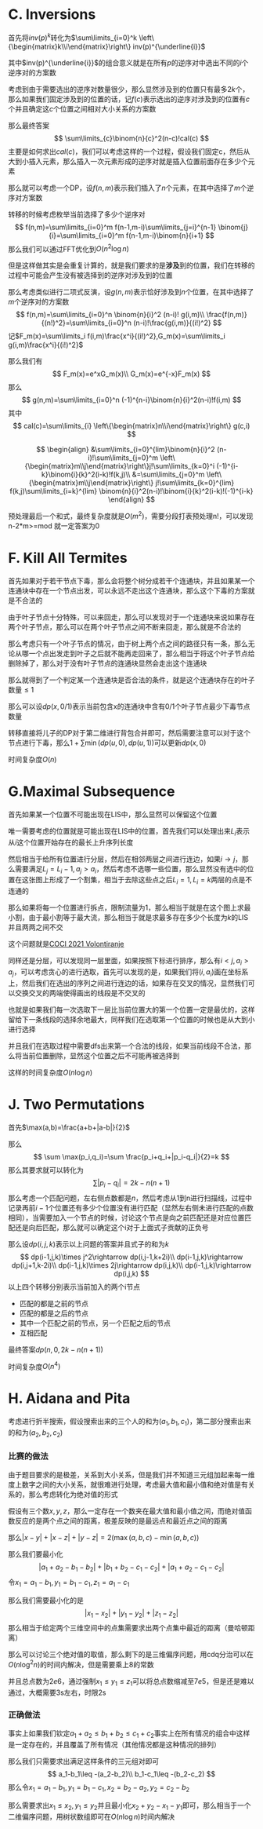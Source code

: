 # C. Inversions

首先将$inv(p)^k$转化为$\sum\limits_{i=0}^k \left\{\begin{matrix}k\\i\end{matrix}\right\} inv(p)^{\underline{i}}$

其中$inv(p)^{\underline{i}}$的组合意义就是在所有$p$的逆序对中选出不同的$i$个逆序对的方案数

考虑到由于需要选出的逆序对数量很少，那么显然涉及到的位置只有最多$2k$个，那么如果我们固定涉及到的位置的话，记$f(c)$表示选出的逆序对涉及到的位置有$c$个并且确定这$c$个位置之间相对大小关系的方案数

那么最终答案
$$
\sum\limits_{c}\binom{n}{c}^2(n-c)!cal(c)
$$
主要是如何求出$cal(c)$，我们可以考虑这样的一个过程，假设我们固定c，然后从大到小插入元素，那么插入一次元素形成的逆序对就是插入位置前面存在多少个元素

那么就可以考虑一个DP，设$f(n,m)$表示我们插入了$n$个元素，在其中选择了$m$个逆序对方案数

转移的时候考虑枚举当前选择了多少个逆序对
$$
f(n,m)=\sum\limits_{i=0}^m f(n-1,m-i)\sum\limits_{j=i}^{n-1} \binom{j}{i}=\sum\limits_{i=0}^m f(n-1,m-i)\binom{n}{i+1}
$$
那么我们可以通过FFT优化到$O(n^2\log n)$

但是这样做其实是会重复计算的，就是我们要求的是**涉及**到的位置，我们在转移的过程中可能会产生没有被选择到的逆序对涉及到的位置

那么考虑类似进行二项式反演，设$g(n,m)$表示恰好涉及到$n$个位置，在其中选择了$m$个逆序对的方案数
$$
f(n,m)=\sum\limits_{i=0}^n \binom{n}{i}^2 (n-i)! g(i,m)\\
\frac{f(n,m)}{(n!)^2}=\sum\limits_{i=0}^n (n-i)!\frac{g(i,m)}{(i!)^2}
$$
记$F_m(x)=\sum\limits_i f(i,m)\frac{x^i}{(i!)^2},G_m(x)=\sum\limits_i g(i,m)\frac{x^i}{(i!)^2}$

那么我们有
$$
F_m(x)=e^xG_m(x)\\
G_m(x)=e^{-x}F_m(x)
$$
那么
$$
g(n,m)=\sum\limits_{i=0}^n (-1)^{n-i}\binom{n}{i}^2(n-i)!f(i,m)
$$
其中
$$
cal(c)=\sum\limits_{i} \left\{\begin{matrix}n\\i\end{matrix}\right\} g(c,i)
$$

$$
\begin{align}
&\sum\limits_{i=0}^{lim}\binom{n}{i}^2 (n-i)!\sum\limits_{j=0}^m \left\{\begin{matrix}m\\j\end{matrix}\right\}j!\sum\limits_{k=0}^i (-1)^{i-k}\binom{i}{k}^2(i-k)!f(k,j)\\
&=\sum\limits_{j=0}^m \left\{\begin{matrix}m\\j\end{matrix}\right\} j!\sum\limits_{k=0}^{lim} f(k,j)\sum\limits_{i=k}^{lim} \binom{n}{i}^2(n-i)!\binom{i}{k}^2(i-k)!(-1)^{i-k}
\end{align}
$$

预处理最后一个和式，最终复杂度就是$O(m^2)$，需要分段打表预处理n!，可以发现n-2*m>=mod 就一定答案为0

# F. Kill All Termites

首先如果对于若干节点下毒，那么会将整个树分成若干个连通块，并且如果某一个连通块中存在一个节点出发，可以永远不走出这个连通块，那么这个下毒的方案就是不合法的

由于叶子节点十分特殊，可以来回走，那么可以发现对于一个连通块来说如果存在两个叶子节点，那么可以在两个叶子节点之间不断来回走，那么就是不合法的

那么考虑只有一个叶子节点的情况，由于树上两个点之间的路径只有一条，那么无论从哪一个点出发走到叶子之后就不能再走回来了，那么相当于将这个叶子节点给删除掉了，那么对于没有叶子节点的连通块显然会走出这个连通块

那么就得到了一个判定某一个连通块是否合法的条件，就是这个连通块存在的叶子数量$\leq 1$

那么可以设$dp(x,0/1)$表示当前包含x的连通块中含有0/1个叶子节点最少下毒节点数量

转移直接将儿子的DP对于第二维进行背包合并即可，然后需要注意可以对于这个节点进行下毒，那么$1+\sum \min(dp(u,0),dp(u,1))$可以更新$dp(x,0)$

时间复杂度$O(n)$

# G.Maximal Subsequence

首先如果某一个位置不可能出现在LIS中，那么显然可以保留这个位置

唯一需要考虑的位置就是可能出现在LIS中的位置，首先我们可以处理出来$L_i$表示从$i$这个位置开始存在的最长上升序列长度

然后相当于给所有位置进行分层，然后在相邻两层之间进行连边，如果$i\rightarrow j$，那么需要满足$L_j=L_i-1,a_j>a_i$，然后考虑不选哪一些位置，那么显然没有选中的位置在这张图上形成了一个割集，相当于去除这些点之后$L_i=1,L_i=k$两层的点是不连通的

那么如果将每一个位置进行拆点，限制流量为1，那么相当于就是在这个图上求最小割，由于最小割等于最大流，那么相当于就是求最多存在多少个长度为$k$的LIS并且两两之间不交

这个问题就是[COCI 2021 Volontiranje](https://www.luogu.com.cn/problem/P7931)

同样还是分层，可以发现同一层里面，如果按照下标进行排序，那么有$i<j,a_i>a_j$，可以考虑贪心的进行选取，首先可以发现的是，如果我们将$(i,a_i)$画在坐标系上，然后我们在选出的序列之间进行连边的话，如果存在交叉的情况，显然我们可以交换交叉的两端使得画出的线段是不交叉的

也就是如果我们每一次选取下一层比当前位置大的第一个位置一定是最优的，这样留给下一条线段的选择余地最大，同样我们在选取第一个位置的时候也是从大到小进行选择

并且我们在选取过程中需要dfs出来第一个合法的线段，如果当前线段不合法，那么将当前位置删除，显然这个位置之后不可能再被选择到

这样的时间复杂度$O(n\log n)$

#  J. Two Permutations

首先$\max(a,b)=\frac{a+b+|a-b|}{2}$

那么
$$
\sum \max(p_i,q_i)=\sum \frac{p_i+q_i+|p_i-q_i|}{2}=k
$$
那么其要求就可以转化为
$$
\sum |p_i-q_i|=2k-n(n+1)
$$
那么考虑一个匹配问题，左右侧点数都是$n$，然后考虑从1到n进行扫描线，过程中记录再前$i-1$个位置还有多少个位置没有进行匹配（显然左右侧未进行匹配的点数相同），当需要加入一个节点的时候，讨论这个节点是向之前匹配还是对应位置匹配还是向后匹配，那么就可以确定这个i对于上面式子贡献的正负号

那么设$dp(i,j,k)$表示以上问题的答案并且式子的和为$k$
$$
dp(i-1,j,k)\times j^2\rightarrow dp(i,j-1,k+2i)\\
dp(i-1,j,k)\rightarrow dp(i,j+1,k-2i)\\
dp(i-1,j,k)\times 2j\rightarrow dp(i,j,k)\\
dp(i-1,j,k)\rightarrow dp(i,j,k)
$$
以上四个转移分别表示当前加入的两个i节点

- 匹配的都是之前的节点
- 匹配的都是之后的节点
- 其中一个匹配之前的节点，另一个匹配之后的节点
- 互相匹配

最终答案$dp(n,0,2k-n(n+1))$

时间复杂度$O(n^4 )$

# H. Aidana and Pita

考虑进行折半搜索，假设搜索出来的三个人的和为$(a_1,b_1,c_1)$，第二部分搜索出来的和为$(a_2,b_2,c_2)$

### 比赛的做法

由于题目要求的是极差，关系到大小关系，但是我们并不知道三元组加起来每一维度上数字之间的大小关系，就很难进行处理，考虑最大值和最小值和绝对值是有关系的，那么考虑转化为绝对值的形式

假设有三个数$x,y,z$，那么一定存在一个数夹在最大值和最小值之间，而绝对值函数反应的是两个点之间的距离，极差反映的是最远点和最近点之间的距离

那么$|x-y|+|x-z|+|y-z|=2(\max(a,b,c)-\min(a,b,c))$

那么我们要最小化
$$
|a_1+a_2-b_1-b_2|+|b_1+b_2-c_1-c_2|+|a_1+a_2-c_1-c_2|
$$
令$x_1=a_1-b_1,y_1=b_1-c_1,z_1=a_1-c_1$

那么我们需要最小化的是
$$
|x_1-x_2|+|y_1-y_2|+|z_1-z_2|
$$
那么相当于给定两个三维空间中的点集需要求出两个点集中最近的距离（曼哈顿距离）

那么可以讨论三个绝对值的取值，那么剩下的是三维偏序问题，用cdq分治可以在$O(n\log ^2n )$的时间内解决，但是需要乘上8的常数

并且总点数为$2e6$，通过强制$x_1\leq y_1\leq z_1$可以将总点数缩减至$7e5$，但是还是难以通过，大概需要3s左右，时限2s

### 正确做法

事实上如果我们钦定$a_1+a_2\leq b_1+b_2\leq c_1+c_2$事实上在所有情况的组合中这样是一定存在的，并且覆盖了所有情况（其他情况都是这种情况的排列）

那么我们只需要求出满足这样条件的三元组对即可
$$
a_1-b_1\leq -(a_2-b_2)\\
b_1-c_1\leq -(b_2-c_2)
$$
那么令$x_1=a_1-b_1,y_1=b_1-c_1,x_2=b_2-a_2,y_2=c_2-b_2$

那么需要求出$x_1\leq x_2,y_1\leq y_2$并且最小化$x_2+y_2-x_1-y_1$即可，那么相当于一个二维偏序问题，用树状数组即可在$O(n\log n)$时间内解决